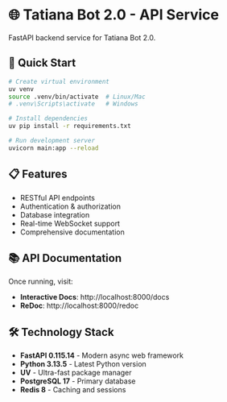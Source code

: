 # 🌐 Tatiana Bot 2.0 - API Service

FastAPI backend service for Tatiana Bot 2.0.

## 🚀 Quick Start

```bash
# Create virtual environment
uv venv
source .venv/bin/activate  # Linux/Mac
# .venv\Scripts\activate   # Windows

# Install dependencies
uv pip install -r requirements.txt

# Run development server
uvicorn main:app --reload
```

## 📋 Features

- RESTful API endpoints
- Authentication & authorization
- Database integration
- Real-time WebSocket support
- Comprehensive documentation

## 📚 API Documentation

Once running, visit:
- **Interactive Docs**: http://localhost:8000/docs
- **ReDoc**: http://localhost:8000/redoc

## 🛠️ Technology Stack

- **FastAPI 0.115.14** - Modern async web framework
- **Python 3.13.5** - Latest Python version
- **UV** - Ultra-fast package manager
- **PostgreSQL 17** - Primary database
- **Redis 8** - Caching and sessions
